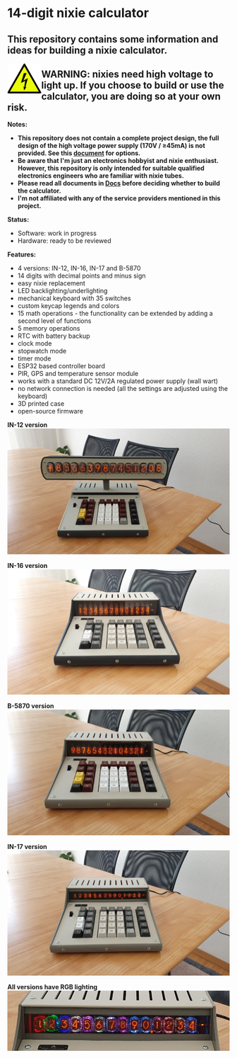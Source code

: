 <h1> 14-digit nixie calculator </h1>
<h2> This repository contains some information and ideas for building a nixie calculator. </h2>
<img align="left" width="77" src="Images/warning_sign_small.png" />

## WARNING: nixies need high voltage to light up. If you choose to build or use the calculator, you are doing so at your own risk. ##

**Notes:**
- **This repository does not contain a complete project design, the full design of the high voltage power supply (170V / ≥45mA) is not provided. See this [document](Docs/High%20Voltage%20Power%20Supply.pdf) for options.**
- **Be aware that I'm just an electronics hobbyist and nixie enthusiast. However, this repository is only intended for suitable qualified electronics engineers who are familiar with nixie tubes.**
- **Please read all documents in [Docs](Docs) before deciding whether to build the calculator.**
- **I'm not affiliated with any of the service providers mentioned in this project.**
  
**Status:** 
- Software: work in progress
- Hardware: ready to be reviewed

**Features:**
-	4 versions: IN-12, IN-16, IN-17 and B-5870
-	14 digits with decimal points and minus sign
-	easy nixie replacement
- LED backlighting/underlighting
-	mechanical keyboard with 35 switches
-	custom keycap legends and colors
-	15 math operations - the functionality can be extended by adding a second level of functions
-	5 memory operations
-	RTC with battery backup
-	clock mode
-	stopwatch mode 
-	timer mode
-	ESP32 based controller board
-	PIR, GPS and temperature sensor module
-	works with a standard DC 12V/2A regulated power supply (wall wart)
-	no network connection is needed (all the settings are adjusted using the keyboard)
-	3D printed case
-	open-source firmware
	
**IN-12 version**
![IN-12](Images/Calculators/IN-12_version.jpg)

**IN-16 version**
![IN-16](Images/Calculators/IN-16_version.jpg)

**B-5870 version**
![B-5870](Images/Calculators/B-5870_version.jpg)

**IN-17 version**
![IN-17](Images/Calculators/IN-17_version.jpg)

**All versions have RGB lighting**
![IN-16](Images/Calculators/IN-17_version_led_on.jpg)
